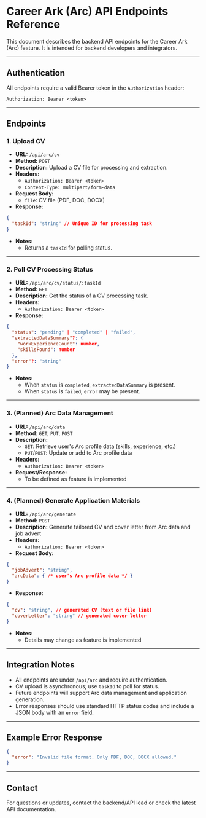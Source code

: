 # Career Ark (Arc) API Endpoints Reference

This document describes the backend API endpoints for the Career Ark (Arc) feature. It is intended for backend developers and integrators.

---

## Authentication
All endpoints require a valid Bearer token in the `Authorization` header:
```
Authorization: Bearer <token>
```

---

## Endpoints

### 1. Upload CV
- **URL:** `/api/arc/cv`
- **Method:** `POST`
- **Description:** Upload a CV file for processing and extraction.
- **Headers:**
  - `Authorization: Bearer <token>`
  - `Content-Type: multipart/form-data`
- **Request Body:**
  - `file`: CV file (PDF, DOC, DOCX)
- **Response:**
```json
{
  "taskId": "string" // Unique ID for processing task
}
```
- **Notes:**
  - Returns a `taskId` for polling status.

---

### 2. Poll CV Processing Status
- **URL:** `/api/arc/cv/status/:taskId`
- **Method:** `GET`
- **Description:** Get the status of a CV processing task.
- **Headers:**
  - `Authorization: Bearer <token>`
- **Response:**
```json
{
  "status": "pending" | "completed" | "failed",
  "extractedDataSummary"?: {
    "workExperienceCount": number,
    "skillsFound": number
  },
  "error"?: "string"
}
```
- **Notes:**
  - When `status` is `completed`, `extractedDataSummary` is present.
  - When `status` is `failed`, `error` may be present.

---

### 3. (Planned) Arc Data Management
- **URL:** `/api/arc/data`
- **Method:** `GET`, `PUT`, `POST`
- **Description:**
  - `GET`: Retrieve user's Arc profile data (skills, experience, etc.)
  - `PUT`/`POST`: Update or add to Arc profile data
- **Headers:**
  - `Authorization: Bearer <token>`
- **Request/Response:**
  - To be defined as feature is implemented

---

### 4. (Planned) Generate Application Materials
- **URL:** `/api/arc/generate`
- **Method:** `POST`
- **Description:** Generate tailored CV and cover letter from Arc data and job advert
- **Headers:**
  - `Authorization: Bearer <token>`
- **Request Body:**
```json
{
  "jobAdvert": "string",
  "arcData": { /* user's Arc profile data */ }
}
```
- **Response:**
```json
{
  "cv": "string", // generated CV (text or file link)
  "coverLetter": "string" // generated cover letter
}
```
- **Notes:**
  - Details may change as feature is implemented

---

## Integration Notes
- All endpoints are under `/api/arc` and require authentication.
- CV upload is asynchronous; use `taskId` to poll for status.
- Future endpoints will support Arc data management and application generation.
- Error responses should use standard HTTP status codes and include a JSON body with an `error` field.

---

## Example Error Response
```json
{
  "error": "Invalid file format. Only PDF, DOC, DOCX allowed."
}
```

---

## Contact
For questions or updates, contact the backend/API lead or check the latest API documentation. 